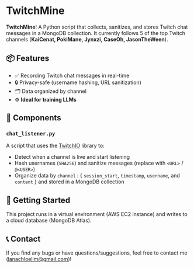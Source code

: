 # TwitchMine

**TwitchMine**! A Python script that collects, sanitizes, and stores Twitch chat messages in a MongoDB collection. It currently follows 5 of the top Twitch channels (**KaiCenat, PokiMane, Jynxzi, CaseOh, JasonTheWeen**).

## 📦 Features

- ✅ Recording Twitch chat messages in real-time  
- 🔒 Privacy-safe (username hashing, URL sanitization) 
- 🗂 Data organized by channel
- ⚙️ **Ideal for training LLMs**

## 📜 Components

### `chat_listener.py`

A script that uses the [TwitchIO](https://twitchio.dev/) library to:
- Detect when a channel is live and start listening
- Hash usernames (`SHA256`) and sanitize messages (replace with `<URL>` / `@<USER>`)
- Organize data by `channel` : { `session_start`, `timestamp`, `username`, and `content` } and stored in a MongoDB collection

## 🚀 Getting Started

This project runs in a virtual environment (AWS EC2 instance) and writes to a cloud database (MongoDB Atlas).

## 📞 Contact

If you find any bugs or have questions/suggestions, feel free to contact me (lanachloelim@gmail.com)!


